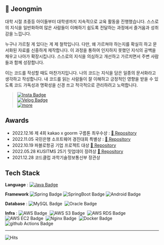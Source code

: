 
## 🌱 Jeongmin
대학 시절 초중등 아이들부터 대학생까지 지속적으로 교육 활동을 진행했습니다. 스스로의 지식을 일반화하여 많은 사람들이 이해하기 쉽도록 전달하는 과정에서 즐거움과 성취감을 느낍니다.

누구나 가르칠 게 있다는 게 제 철학입니다. 다만, 왜 가르쳐야 하는지를 확실히 하고 문서화된 자료를 신중하게 제작합니다. 이 과정을 통하여 인지하지 못했던 지식의 공백을 채우고 나아가 확장시킵니다. 스스로의 지식을 의심하고 개선하고 가르치면서 주변 사람들과 함께 성장합니다.

이는 코드를 작성할 때도 마찬가지입니다. 나의 코드는 지식을 담은 일종의 문서화라고 생각하고 작성합니다. 내 코드를 읽는 사람들이 잘 이해하고 긍정적인 영향을 받을 수 있도록 코드 가독성과 명확성을 신경 쓰고 적극적으로 관리하려고 노력합니다.

> [![Insta Badge](https://img.shields.io/badge/Instagram-E4405F?style=flat&logo=Instagram&logoColor=white)](https://www.instagram.com/yooa.dev/)<br>
[![Velog Badge](https://img.shields.io/badge/Velog-20C997?style=flat&logo=Velog&logoColor=white)](https://velog.io/@jmjmjmz732002)<br>
[![more](https://img.shields.io/badge/Projects-000000?style=flat&logo=Notion)](https://www.notion.so/yooa/4e279dd624064e6388bed1e278e77b82?pvs=4)<br>


## Awards
- 2022.12.16 제 4회 kakao x goorm 구름톤 최우수상 : [🔗 Repository](https://github.com/Jeongminyooa/MyTamla-BackEnd)
- 2022.11.05 국민은행 소프트웨어 경진대회 특별상 : [🔗 Repository](https://github.com/Jeongminyooa/ReValue-BackEnd)
- 2022.10.19 파블로항공 기업 프로젝트 대상 [🔗 Repository](https://github.com/Jeongminyooa/Pablo-air-assignment-qr-scan)
- 2022.05.28 KUSITMS 25기 밋업데이 장려상 [🔗 Repository](https://github.com/Jeongminyooa/forPet-backend)
- 2021.12.28 코드클럽 과학기술정보통신부 장관상

## **Tech Stack** 

**Language** : 
[![Java Badge](https://img.shields.io/badge/Java-007396?style=flat&logo=Java&logoColor=white)](https://github.com/Jeongminyooa/Algorithm_Java)&nbsp;

**Framework**
![Spring Badge](https://img.shields.io/badge/Spring-6DB33F?style=flat&logo=Spring&logoColor=white)
![SpringBoot Badge](https://img.shields.io/badge/Spring&nbsp;Boot-6DB33F?style=flat&logo=SpringBoot&logoColor=white)
![Android Badge](https://img.shields.io/badge/Android-3DDC84?style=flat&logo=Android&logoColor=white)

**Database** : 
![MySQL Badge](https://img.shields.io/badge/MySQL-4479A1?style=flat&logo=MySQL&logoColor=white)&nbsp;
![Oracle Badge](https://img.shields.io/badge/Oracle-F80000?style=flat&logo=Oracle&logoColor=white)&nbsp;

**Infra** : 
![AWS Badge](https://img.shields.io/badge/Amazon&nbsp;AWS-232F3E?style=flat&logo=Amazon-AWS&logoColor=white)&nbsp; 
![AWS S3 Badge](https://img.shields.io/badge/Amazon&nbsp;S3-569A31?style=flat&logo=Amazon-S3&logoColor=white)&nbsp; 
![AWS RDS Badge](https://img.shields.io/badge/Amazon&nbsp;RDS-527FFF?style=flat&logo=Amazon-RDS&logoColor=white)&nbsp; 
![AWS EC2 Badge](https://img.shields.io/badge/Amazon&nbsp;EC2-FF9900?style=flat&logo=Amazon-EC2&logoColor=white)&nbsp; 
![Nginx Badge](https://img.shields.io/badge/NGINX-009639?style=flat&logo=NGINX&logoColor=white)&nbsp; 
![Docker Badge](https://img.shields.io/badge/Docker-2496ED?style=flat&logo=Docker&logoColor=white)&nbsp; 
![github Actions Badge](https://img.shields.io/badge/GitHub&nbsp;Actions-2088FF?style=flat&logo=GitHub-Actions&logoColor=white)&nbsp; 

---
            
![Hits](https://hits.seeyoufarm.com/api/count/incr/badge.svg?url=https%3A%2F%2Fgithub.com%2FJeongminyooa%2Fhit-counter&count_bg=%23CBC5C5&title_bg=%23000000&icon=github.svg&icon_color=%23CBC5C5&title=today+%2F+total&edge_flat=true)

